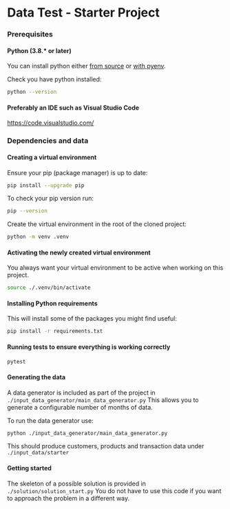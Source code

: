 # Data Test - Starter Project

### Prerequisites

#### Python (3.8.* or later)

You can install python either [from source](https://www.python.org/downloads/) or [with pyenv](https://github.com/pyenv/pyenv).


Check you have python installed:

```bash
python --version
```

#### Preferably an IDE such as Visual Studio Code

https://code.visualstudio.com/

### Dependencies and data

#### Creating a virtual environment

Ensure your pip (package manager) is up to date:

```bash
pip install --upgrade pip
```

To check your pip version run:

```bash
pip --version
```

Create the virtual environment in the root of the cloned project:

```bash
python -m venv .venv
```

#### Activating the newly created virtual environment

You always want your virtual environment to be active when working on this project.

```bash
source ./.venv/bin/activate
```

#### Installing Python requirements

This will install some of the packages you might find useful:

```bash
pip install -r requirements.txt
```

#### Running tests to ensure everything is working correctly

```bash
pytest
```

#### Generating the data

A data generator is included as part of the project in `./input_data_generator/main_data_generator.py`
This allows you to generate a configurable number of months of data.

To run the data generator use:

```bash
python ./input_data_generator/main_data_generator.py
```

This should produce customers, products and transaction data under `./input_data/starter`


#### Getting started

The skeleton of a possible solution is provided in `./solution/solution_start.py`
You do not have to use this code if you want to approach the problem in a different way.

